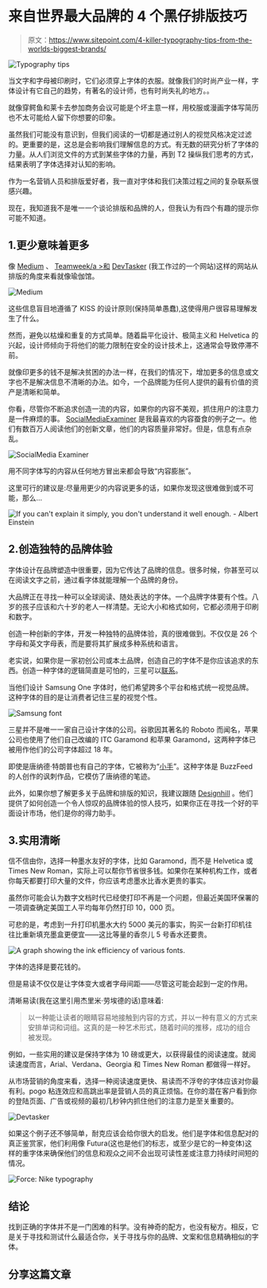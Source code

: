 # 来自世界最大品牌的 4 个黑仔排版技巧

> 原文：<https://www.sitepoint.com/4-killer-typography-tips-from-the-worlds-biggest-brands/>

![Typography tips](img/5292994d25a344d0d8970b74af4b2c52.png)

当文字和字母被印刷时，它们必须穿上字体的衣服。就像我们的时尚产业一样，字体设计有它自己的趋势，有著名的设计师，也有时尚失礼的地方。。

就像穿鳄鱼和莱卡去参加商务会议可能是个坏主意一样，用校服或漫画字体写简历也不太可能给人留下你想要的印象。

虽然我们可能没有意识到，但我们阅读的一切都是通过别人的视觉风格决定过滤的。更重要的是，这总是会影响我们理解信息的方式。有无数的研究分析了字体的力量。从人们浏览文件的方式到某些字体的力量，再到 T2 操纵我们思考的方式，结果表明了字体选择对认知的影响。

作为一名营销人员和排版爱好者，我一直对字体和我们决策过程之间的复杂联系很感兴趣。

现在，我知道我不是唯一一个谈论排版和品牌的人，但我认为有四个有趣的提示你可能不知道。

## 1.更少意味着更多

像 [Medium](https://medium.com/) 、 [Teamweek/a >和](http://www.teamweek.com) [DevTasker](http://www.devtasker.com) (我工作过的一个网站)这样的网站从排版的角度来看就像瑜伽馆。

![Medium](img/77eb9579a2c843ce38ae579493016a28.png)

这些信息盲目地遵循了 KISS 的设计原则(保持简单愚蠢),这使得用户很容易理解发生了什么。

然而，避免以枯燥和重复的方式简单。随着扁平化设计、极简主义和 Helvetica 的兴起，设计师倾向于将他们的能力限制在安全的设计技术上，这通常会导致停滞不前。

就像印更多的钱不是解决贫困的办法一样，在我们的情况下，增加更多的信息或文字也不是解决信息不清晰的办法。如今，一个品牌能为任何人提供的最有价值的资产是清晰和简单。

你看，尽管你不断追求创造一流的内容，如果你的内容不美观，抓住用户的注意力是一件麻烦的事。 [SocialMediaExaminer](http://www.socialmediaexaminer.com/) 是我最喜欢的内容蚕食的例子之一。他们有数百万人阅读他们的创新文章，他们的内容质量非常好。但是，信息有点杂乱。

![SocialMedia Examiner](img/c0214f02f1782c590a52077de548d19c.png)

用不同字体写的内容从任何地方冒出来都会导致“内容膨胀”。

这里可行的建议是:尽量用更少的内容说更多的话，如果你发现这很难做到或不可能，那么…

![If you can't explain it simply, you don't understand it well enough. - Albert Einstein](img/c4a03438e3690a5b9b04a7b08fcf96c5.png)

## 2.创造独特的品牌体验

字体设计在品牌塑造中很重要，因为它传达了品牌的信息。很多时候，你甚至可以在阅读文字之前，通过看字体就能理解一个品牌的身份。

大品牌正在寻找一种可以全球阅读、随处表达的字体。一个品牌字体要有个性。八岁的孩子应该和六十岁的老人一样清楚。无论大小和格式如何，它都必须用于印刷和数字。

创造一种创新的字体，开发一种独特的品牌体验，真的很难做到。不仅仅是 26 个字母和英文字母表，而是要将其扩展成多种系统和语言。

老实说，如果你是一家初创公司或本土品牌，创造自己的字体不是你应该追求的东西。创造一种字体的逻辑简直是可怕的，三星可以[联系](https://www.youtube.com/watch?v=3XlB-n2qLzk)。

当他们设计 Samsung One 字体时，他们希望跨多个平台和格式统一视觉品牌。这种字体的目的是让消费者记住三星的视觉个性。

![Samsung font](img/7d50dfdfd71c39060fe4a243da6e4458.png)

三星并不是唯一一家自己设计字体的公司。谷歌因其著名的 Roboto 而闻名，苹果公司也使用了他们自己改编的 ITC Garamond 和苹果 Garamond，这两种字体已被用作他们的公司字体超过 18 年。

即使是唐纳德·特朗普也有自己的字体，它被称为“[小手](https://www.buzzfeed.com/benking/tiny-hand-will-be-your-new-comic-sans)”。这种字体是 BuzzFeed 的人创作的讽刺作品，它模仿了唐纳德的笔迹。

此外，如果你想了解更多关于品牌和排版的知识，我建议跟随 [Designhill](http://www.designhill.com) 。他们提供了如何创造一个令人惊叹的品牌体验的惊人技巧，如果你正在寻找一个好的平面设计市场，他们是你的得力助手。

## 3.实用清晰

信不信由你，选择一种墨水友好的字体，比如 Garamond，而不是 Helvetica 或 Times New Roman，实际上可以帮你节省很多钱。如果你在某种机构工作，或者你每天都要打印大量的文件，你应该考虑墨水比香水更贵的事实。

虽然你可能会认为数字文档时代已经使打印不再是一个问题，但最近美国环保署的一项调查确定美国工人平均每年仍然打印 10，000 页。

可悲的是，考虑到一升打印机墨水大约 5000 美元的事实，购买一台新打印机往往比重新填充墨盒更便宜——这比等量的香奈儿 5 号香水还要贵。

![A graph showing the ink efficiency of various fonts. ](img/2080bf8d660c6bb8b85397df91484f9e.png)

字体的选择是要花钱的。

但是易读不仅仅是让字体变大或者字母间距——尽管这可能会起到一定的作用。

清晰易读(我在这里引用杰里米·劳埃德的话)意味着:

> 以一种能让读者的眼睛容易地接触到内容的方式，并以一种有意义的方式来安排单词和词组。这真的是一种艺术形式，随着时间的推移，成功的组合
> 被发现。

例如，一些实用的建议是保持字体为 10 磅或更大，以获得最佳的阅读速度。就阅读速度而言，Arial、Verdana、Georgia 和 Times New Roman 都做得一样好。

从市场营销的角度来看，选择一种阅读速度更快、易读而不浮夸的字体应该对你最有利。pogo 粘连效应和高跳出率是营销人员的真正烦恼。在你的潜在客户看到你的登陆页面、广告或视频的最初几秒钟内抓住他们的注意力是至关重要的。

![Devtasker](img/2aad85adda69c208adaa059d528189e8.png)

如果这个例子还不够简单，耐克应该会给你很大的启发。他们是字体和信息配对的真正鉴赏家，他们利用像 Futura(这也是他们的标志，或至少是它的一种变体)这样的重字体来确保他们的信息和观众之间不会出现可读性差或注意力持续时间短的情况。

![Force: Nike typography](img/3ed12ca54d002062d670bd90cbd21a9a.png)

## 结论

找到正确的字体并不是一门困难的科学。没有神奇的配方，也没有秘方。相反，它是关于寻找和测试什么最适合你，关于寻找与你的品牌、文案和信息精确相似的字体。

## 分享这篇文章